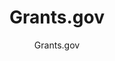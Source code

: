 ---
layout: resources-landing
title: "Grants.gov"
subtitle: "Grants.gov"
external_link: https://www.grants.gov/
filters: federal-financial-assistance uniform-guidance-2-cfr-200 website federal-agency
fiscal_year:
---